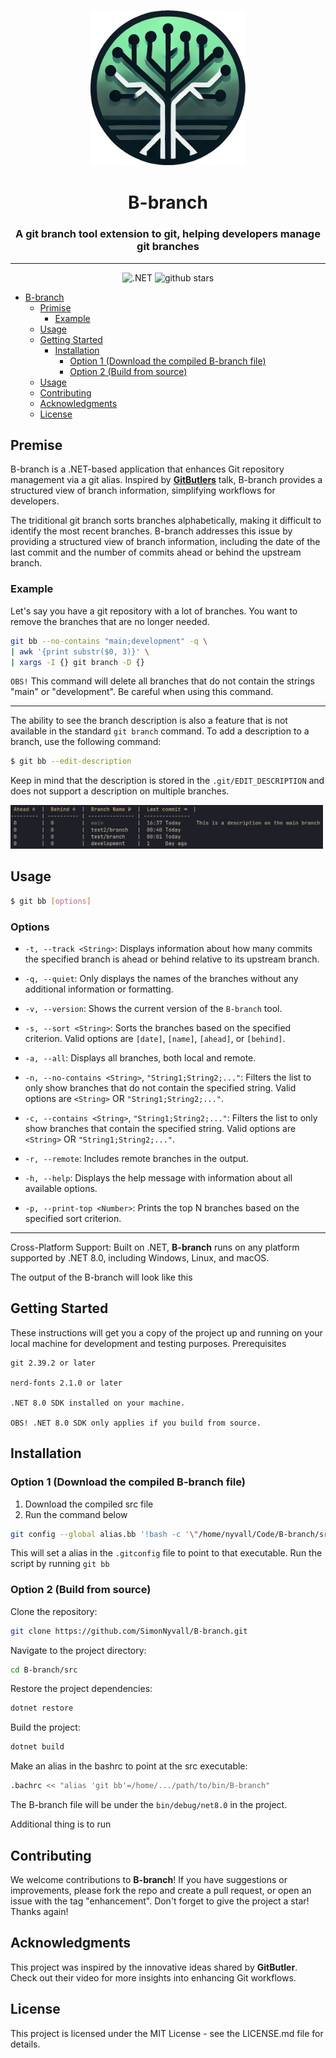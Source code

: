 
<p align="center"><img src="./images/logo.png" alt="logo" width="250px"/></p>
<h1 align="center">B-branch</h1>
<h3 align="center">A git branch tool extension to git, helping developers manage git branches</h3>

<div align="center">
  <hr/>
 <img src="https://img.shields.io/github/actions/workflow/status/SimonNyvall/B-branch/dotnet.yml?style=flat&label=test%2Fbuild" alt=".NET">
 <img src ="https://img.shields.io/github/stars/SimonNyvall/B-branch?style=flat" alt="github stars"/>
</div>


- [B-branch](#b-branch)
  - [Primise](#premise)
    - [Example](#example)
  - [Usage](#usage)
  - [Getting Started](#getting-started)
    - [Installation](#installation)
      - [Option 1 (Download the compiled B-branch file)](#option-1-download-the-compiled-b-branch-file)
      - [Option 2 (Build from source)](#option-2-build-from-source)
  - [Usage](#usage)
  - [Contributing](#contributing)
  - [Acknowledgments](#acknowledgments)
  - [License](#license)

## Premise
B-branch is a .NET-based application that enhances Git repository management via  a git alias. Inspired by [**GitButlers**](https://www.youtube.com/watch?v=aolI_Rz0ZqY&t=472s) talk, B-branch provides a structured view of branch information, simplifying workflows for developers.

The triditional git branch sorts branches alphabetically, making it difficult to identify the most recent branches. B-branch addresses this issue by providing a structured view of branch information, including the date of the last commit and the number of commits ahead or behind the upstream branch.


### Example
Let's say you have a git repository with a lot of branches. You want to remove the branches that are no longer needed.

```sh
git bb --no-contains "main;development" -q \
| awk '{print substr($0, 3)}' \
| xargs -I {} git branch -D {}
```
`OBS!` This command will delete all branches that do not contain the strings "main" or "development". Be careful when using this command.

---

The ability to see the branch description is also a feature that is not available in the standard `git branch` command. To add a description to a branch, use the following command:

```sh
$ git bb --edit-description
```

Keep in mind that the description is stored in the `.git/EDIT_DESCRIPTION` and does not support a description on multiple branches.

<img src="./images/screen.jpg" alt="screen" width="500"/>

## Usage

```sh
$ git bb [options]
```

### Options

- `-t, --track <String>`: Displays information about how many commits the specified branch is ahead or behind relative to its upstream branch.

- `-q, --quiet`: Only displays the names of the branches without any additional information or 
formatting.

- `-v, --version`: Shows the current version of the `B-branch` tool.

- `-s, --sort <String>`: Sorts the branches based on the specified criterion. Valid options are `[date]`, `[name]`, `[ahead]`, or `[behind]`.

- `-a, --all`: Displays all branches, both local and remote.

- `-n, --no-contains <String>`, `"String1;String2;..."`: Filters the list to only show branches that 
do not contain the specified string. Valid options are `<String>` OR `"String1;String2;..."`.

- `-c, --contains <String>`, `"String1;String2;..."`: Filters the list to only show branches that contain the specified string. Valid options are `<String>` OR `"String1;String2;..."`.

- `-r, --remote`: Includes remote branches in the output.

- `-h, --help`: Displays the help message with information about all available options.

- `-p, --print-top <Number>`: Prints the top N branches based on the specified sort criterion.

---

Cross-Platform Support: Built on .NET, **B-branch** runs on any platform supported by .NET 8.0, including Windows, Linux, and macOS.

The output of the B-branch will look like this

## Getting Started

These instructions will get you a copy of the project up and running on your local machine for development and testing purposes.
Prerequisites

    git 2.39.2 or later

    nerd-fonts 2.1.0 or later

    .NET 8.0 SDK installed on your machine.

    OBS! .NET 8.0 SDK only applies if you build from source.

## Installation

### Option 1 (Download the compiled B-branch file)

1. Download the compiled src file
2. Run the command below

```sh
git config --global alias.bb '!bash -c '\"/home/nyvall/Code/B-branch/src/bin/Debug/net8.0/B-branch\" \"$@\"' bash''
```

This will set a alias in the `.gitconfig` file to point to that executable.
Run the script by running `git bb`

### Option 2 (Build from source)

Clone the repository:

```sh
git clone https://github.com/SimonNyvall/B-branch.git
```

Navigate to the project directory:

```sh
cd B-branch/src
```

Restore the project dependencies:

```sh
dotnet restore
```

Build the project:

```sh
dotnet build
```

Make an alias in the bashrc to point at the src executable:

```sh
.bachrc << "alias 'git bb'=/home/.../path/to/bin/B-branch"
```

The B-branch file will be under the `bin/debug/net8.0` in the project.

Additional thing is to run

## Contributing

We welcome contributions to **B-branch**! If you have suggestions or improvements, please fork the repo and create a pull request, or open an issue with the tag "enhancement". Don't forget to give the project a star! Thanks again!

## Acknowledgments

This project was inspired by the innovative ideas shared by **GitButler**. Check out their video for more insights into enhancing Git workflows.

## License

This project is licensed under the <a src="./LICENSE">MIT License</a> - see the LICENSE.md file for details.
